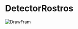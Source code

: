 # DetectorRostros
![DrawFram](https://user-images.githubusercontent.com/66800307/92213285-e97c6d80-ee58-11ea-9ef9-5bc9123414e4.jpeg)
